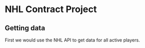 # NHL Contract Project

## Getting data
First we would use the NHL API to get data for all active players.